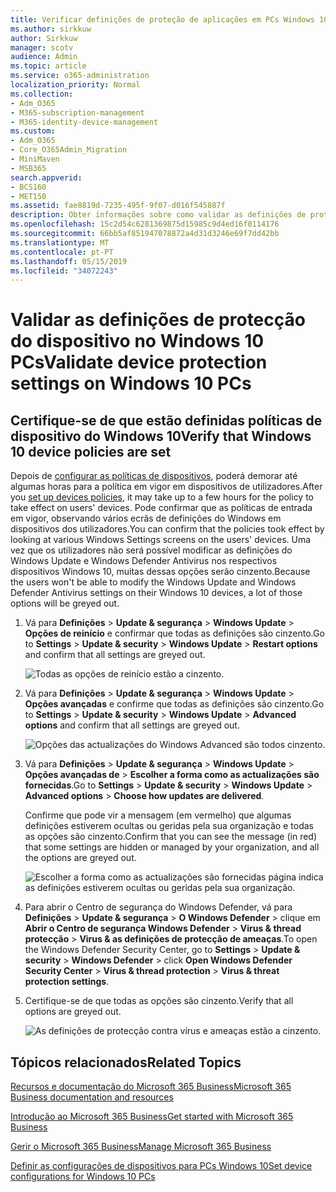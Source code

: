 ```yaml
---
title: Verificar definições de proteção de aplicações em PCs Windows 10
ms.author: sirkkuw
author: Sirkkuw
manager: scotv
audience: Admin
ms.topic: article
ms.service: o365-administration
localization_priority: Normal
ms.collection:
- Adm_O365
- M365-subscription-management
- M365-identity-device-management
ms.custom:
- Adm_O365
- Core_O365Admin_Migration
- MiniMaven
- MSB365
search.appverid:
- BCS160
- MET150
ms.assetid: fae8819d-7235-495f-9f07-d016f545887f
description: Obter informações sobre como validar as definições de protecção de aplicações Microsoft 365 Business Windows 10 dispositivos.
ms.openlocfilehash: 15c2d54c6281369875d15985c9d4ed16f0114176
ms.sourcegitcommit: 66bb5af851947078872a4d31d3246e69f7dd42bb
ms.translationtype: MT
ms.contentlocale: pt-PT
ms.lasthandoff: 05/15/2019
ms.locfileid: "34072243"
---
```

# <a name="validate-device-protection-settings-on-windows-10-pcs"></a><span data-ttu-id="bfa1e-103">Validar as definições de protecção do dispositivo no Windows 10 PCs</span><span class="sxs-lookup"><span data-stu-id="bfa1e-103">Validate device protection settings on Windows 10 PCs</span></span>

## <a name="verify-that-windows-10-device-policies-are-set"></a><span data-ttu-id="bfa1e-104">Certifique-se de que estão definidas políticas de dispositivo do Windows 10</span><span class="sxs-lookup"><span data-stu-id="bfa1e-104">Verify that Windows 10 device policies are set</span></span>

<span data-ttu-id="bfa1e-105">Depois de [configurar as políticas de dispositivos](protection-settings-for-windows-10-pcs.md), poderá demorar até algumas horas para a política em vigor em dispositivos de utilizadores.</span><span class="sxs-lookup"><span data-stu-id="bfa1e-105">After you [set up devices policies](protection-settings-for-windows-10-pcs.md), it may take up to a few hours for the policy to take effect on users' devices.</span></span> <span data-ttu-id="bfa1e-106">Pode confirmar que as políticas de entrada em vigor, observando vários ecrãs de definições do Windows em dispositivos dos utilizadores.</span><span class="sxs-lookup"><span data-stu-id="bfa1e-106">You can confirm that the policies took effect by looking at various Windows Settings screens on the users' devices.</span></span> <span data-ttu-id="bfa1e-107">Uma vez que os utilizadores não será possível modificar as definições do Windows Update e Windows Defender Antivirus nos respectivos dispositivos Windows 10, muitas dessas opções serão cinzento.</span><span class="sxs-lookup"><span data-stu-id="bfa1e-107">Because the users won't be able to modify the Windows Update and Windows Defender Antivirus settings on their Windows 10 devices, a lot of those options will be greyed out.</span></span>
  
1. <span data-ttu-id="bfa1e-108">Vá para **Definições** \> **Update &amp; segurança** \> **Windows Update** \> **Opções de reinício** e confirmar que todas as definições são cinzento.</span><span class="sxs-lookup"><span data-stu-id="bfa1e-108">Go to **Settings** \> **Update &amp; security** \> **Windows Update** \> **Restart options** and confirm that all settings are greyed out.</span></span> 
    
    ![Todas as opções de reinício estão a cinzento.](media/31308da9-18b0-47c5-bbf6-d5fa6747c376.png)
  
2. <span data-ttu-id="bfa1e-110">Vá para **Definições** \> **Update &amp; segurança** \> **Windows Update** \> **Opções avançadas** e confirme que todas as definições são cinzento.</span><span class="sxs-lookup"><span data-stu-id="bfa1e-110">Go to **Settings** \> **Update &amp; security** \> **Windows Update** \> **Advanced options** and confirm that all settings are greyed out.</span></span> 
    
    ![Opções das actualizações do Windows Advanced são todos cinzento.](media/049cf281-d503-4be9-898b-c0a3286c7fc2.png)
  
3. <span data-ttu-id="bfa1e-112">Vá para **Definições** \> **Update &amp; segurança** \> **Windows Update** \> **Opções avançadas de** \> **Escolher a forma como as actualizações são fornecidas**.</span><span class="sxs-lookup"><span data-stu-id="bfa1e-112">Go to **Settings** \> **Update &amp; security** \> **Windows Update** \> **Advanced options** \> **Choose how updates are delivered**.</span></span>
    
    <span data-ttu-id="bfa1e-113">Confirme que pode vir a mensagem (em vermelho) que algumas definições estiverem ocultas ou geridas pela sua organização e todas as opções são cinzento.</span><span class="sxs-lookup"><span data-stu-id="bfa1e-113">Confirm that you can see the message (in red) that some settings are hidden or managed by your organization, and all the options are greyed out.</span></span>
    
    ![Escolher a forma como as actualizações são fornecidas página indica as definições estiverem ocultas ou geridas pela sua organização.](media/6b3e37c5-da41-4afd-9983-b4f406216b59.png)
  
4. <span data-ttu-id="bfa1e-115">Para abrir o Centro de segurança do Windows Defender, vá para **Definições** \> **Update &amp; segurança** \> **O Windows Defender** \> clique em **Abrir o Centro de segurança Windows Defender** \> **Virus &amp; thread protecção** \> **Virus &amp; as definições de protecção de ameaças**.</span><span class="sxs-lookup"><span data-stu-id="bfa1e-115">To open the Windows Defender Security Center, go to **Settings** \> **Update &amp; security** \> **Windows Defender** \> click **Open Windows Defender Security Center** \> **Virus &amp; thread protection** \> **Virus &amp; threat protection settings**.</span></span> 
    
5. <span data-ttu-id="bfa1e-116">Certifique-se de que todas as opções são cinzento.</span><span class="sxs-lookup"><span data-stu-id="bfa1e-116">Verify that all options are greyed out.</span></span> 
    
    ![As definições de protecção contra vírus e ameaças estão a cinzento.](media/9ca68d40-a5d9-49d7-92a4-c581688b5926.png)
  
## <a name="related-topics"></a><span data-ttu-id="bfa1e-118">Tópicos relacionados</span><span class="sxs-lookup"><span data-stu-id="bfa1e-118">Related Topics</span></span>

[<span data-ttu-id="bfa1e-119">Recursos e documentação do Microsoft 365 Business</span><span class="sxs-lookup"><span data-stu-id="bfa1e-119">Microsoft 365 Business documentation and resources</span></span>](https://go.microsoft.com/fwlink/p/?linkid=853701)
  
[<span data-ttu-id="bfa1e-120">Introdução ao Microsoft 365 Business</span><span class="sxs-lookup"><span data-stu-id="bfa1e-120">Get started with Microsoft 365 Business</span></span>](microsoft-365-business-overview.md)
  
[<span data-ttu-id="bfa1e-121">Gerir o Microsoft 365 Business</span><span class="sxs-lookup"><span data-stu-id="bfa1e-121">Manage Microsoft 365 Business</span></span>](manage.md)
  
[<span data-ttu-id="bfa1e-122">Definir as configurações de dispositivos para PCs Windows 10</span><span class="sxs-lookup"><span data-stu-id="bfa1e-122">Set device configurations for Windows 10 PCs</span></span>](protection-settings-for-windows-10-pcs.md)
  

